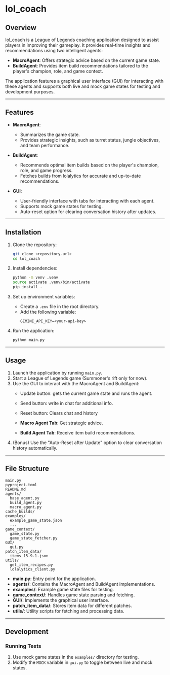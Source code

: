 # lol_coach

## Overview
lol_coach is a League of Legends coaching application designed to assist players in improving their gameplay. It provides real-time insights and recommendations using two intelligent agents:

- **MacroAgent**: Offers strategic advice based on the current game state.
- **BuildAgent**: Provides item build recommendations tailored to the player's champion, role, and game context.

The application features a graphical user interface (GUI) for interacting with these agents and supports both live and mock game states for testing and development purposes.

---

## Features
- **MacroAgent**:
  - Summarizes the game state.
  - Provides strategic insights, such as turret status, jungle objectives, and team performance.

- **BuildAgent**:
  - Recommends optimal item builds based on the player's champion, role, and game progress.
  - Fetches builds from lolalytics for accurate and up-to-date recommendations.

- **GUI**:
  - User-friendly interface with tabs for interacting with each agent.
  - Supports mock game states for testing.
  - Auto-reset option for clearing conversation history after updates.

---

## Installation

1. Clone the repository:
   ```bash
   git clone <repository-url>
   cd lol_coach
   ```

2. Install dependencies:
   ```bash
   python -m venv .venv
   source activate .venv/bin/activate
   pip install .
   ```

3. Set up environment variables:
   - Create a `.env` file in the root directory.
   - Add the following variable:
     ```
     GEMINI_API_KEY=<your-api-key>
     ```

4. Run the application:
   ```bash
   python main.py
   ```

---

## Usage

1. Launch the application by running `main.py`.
2. Start a League of Legends game (Summoner's rift only for now).
3. Use the GUI to interact with the MacroAgent and BuildAgent:
   - Update button: gets the current game state and runs the agent.
   - Send button: write in chat for additional info.
   - Reset button: Clears chat and history

   - **Macro Agent Tab**: Get strategic advice.
   - **Build Agent Tab**: Receive item build recommendations.
4. (Bonus) Use the "Auto-Reset after Update" option to clear conversation history automatically.

---

## File Structure

```
main.py
pyproject.toml
README.md
agents/
  base_agent.py
  build_agent.py
  macro_agent.py
cache_builds/
examples/
  example_game_state.json
  ...
game_context/
  game_state.py
  game_state_fetcher.py
GUI/
  gui.py
patch_item_data/
  items_15.9.1.json
utils/
  get_item_recipes.py
  lolalytics_client.py
```

- **main.py**: Entry point for the application.
- **agents/**: Contains the MacroAgent and BuildAgent implementations.
- **examples/**: Example game state files for testing.
- **game_context/**: Handles game state parsing and fetching.
- **GUI/**: Implements the graphical user interface.
- **patch_item_data/**: Stores item data for different patches.
- **utils/**: Utility scripts for fetching and processing data.

---

## Development

### Running Tests
1. Use mock game states in the `examples/` directory for testing.
2. Modify the `MOCK` variable in `gui.py` to toggle between live and mock states.
